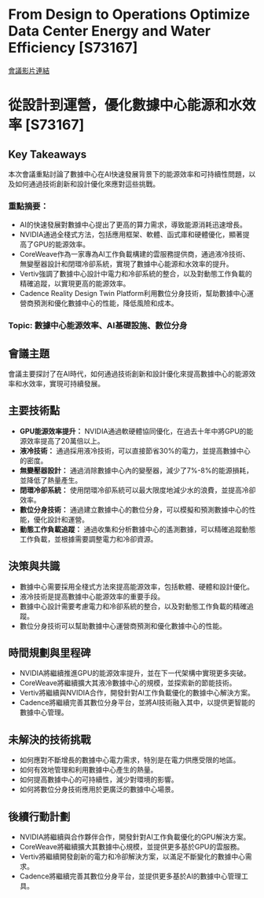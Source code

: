 # From Design to Operations Optimize Data Center Energy and Water Efficiency [S73167]
[會議影片連結](https://www.nvidia.com/gtc/session-catalog/?search=From%20Design%20to%20Operations%20Optimize%20Data%20Center%20Energy%20and%20Water%20Efficiency%20%5BS73167%5D&tab.catalogallsessionstab=16566177511100015Kus#/session/1727996043283001li27)
# 從設計到運營，優化數據中心能源和水效率 [S73167]

## Key Takeaways
本次會議重點討論了數據中心在AI快速發展背景下的能源效率和可持續性問題，以及如何通過技術創新和設計優化來應對這些挑戰。
### 重點摘要：
*   AI的快速發展對數據中心提出了更高的算力需求，導致能源消耗迅速增長。
*   NVIDIA通過全棧式方法，包括應用框架、軟體、函式庫和硬體優化，顯著提高了GPU的能源效率。
*   CoreWeave作為一家專為AI工作負載構建的雲服務提供商，通過液冷技術、無變壓器設計和閉環冷卻系統，實現了數據中心能源和水效率的提升。
*   Vertiv強調了數據中心設計中電力和冷卻系統的整合，以及對動態工作負載的精確追蹤，以實現更高的能源效率。
*   Cadence Reality Design Twin Platform利用數位分身技術，幫助數據中心運營商預測和優化數據中心的性能，降低風險和成本。
### Topic: 數據中心能源效率、AI基礎設施、數位分身

## 會議主題
會議主要探討了在AI時代，如何通過技術創新和設計優化來提高數據中心的能源效率和水效率，實現可持續發展。

## 主要技術點
*   **GPU能源效率提升：** NVIDIA通過軟硬體協同優化，在過去十年中將GPU的能源效率提高了20萬倍以上。
*   **液冷技術：** 通過採用液冷技術，可以直接節省30%的電力，並提高數據中心的密度。
*   **無變壓器設計：** 通過消除數據中心內的變壓器，減少了7%-8%的能源損耗，並降低了熱量產生。
*   **閉環冷卻系統：** 使用閉環冷卻系統可以最大限度地減少水的浪費，並提高冷卻效率。
*   **數位分身技術：** 通過建立數據中心的數位分身，可以模擬和預測數據中心的性能，優化設計和運營。
*   **動態工作負載追蹤：** 通過收集和分析數據中心的遙測數據，可以精確追蹤動態工作負載，並根據需要調整電力和冷卻資源。

## 決策與共識
*   數據中心需要採用全棧式方法來提高能源效率，包括軟體、硬體和設計優化。
*   液冷技術是提高數據中心能源效率的重要手段。
*   數據中心設計需要考慮電力和冷卻系統的整合，以及對動態工作負載的精確追蹤。
*   數位分身技術可以幫助數據中心運營商預測和優化數據中心的性能。

## 時間規劃與里程碑
*   NVIDIA將繼續推進GPU的能源效率提升，並在下一代架構中實現更多突破。
*   CoreWeave將繼續擴大其液冷數據中心的規模，並探索新的節能技術。
*   Vertiv將繼續與NVIDIA合作，開發針對AI工作負載優化的數據中心解決方案。
*   Cadence將繼續完善其數位分身平台，並將AI技術融入其中，以提供更智能的數據中心管理。

## 未解決的技術挑戰
*   如何應對不斷增長的數據中心電力需求，特別是在電力供應受限的地區。
*   如何有效地管理和利用數據中心產生的熱量。
*   如何提高數據中心的可持續性，減少對環境的影響。
*   如何將數位分身技術應用於更廣泛的數據中心場景。

## 後續行動計劃
*   NVIDIA將繼續與合作夥伴合作，開發針對AI工作負載優化的GPU解決方案。
*   CoreWeave將繼續擴大其數據中心規模，並提供更多基於GPU的雲服務。
*   Vertiv將繼續開發創新的電力和冷卻解決方案，以滿足不斷變化的數據中心需求。
*   Cadence將繼續完善其數位分身平台，並提供更多基於AI的數據中心管理工具。

